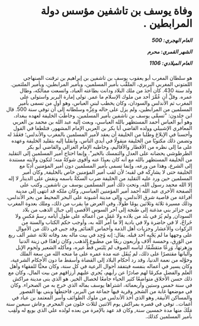 <h1 dir="rtl">وفاة يوسف بن تاشفين مؤسس دولة المرابطين .</h1>

<h5 dir="rtl">العام الهجري:  500

الشهر القمري: محرم

العام الميلادي: 1106</h5>

<p dir="rtl">هو سلطان المغرب أبو يعقوب يوسف بن تاشفين بن إبراهيم بن ترقنت الصنهاجي اللمتوني المغربي البربري، الملقَّب بأمير المسلمين، وبأمير المرابطين، وبأمير الملثمين. ولد سنة 430. كان أحدَ من ملك البلاد ودانت بطاعته العباد، واتسعت ممالكه، وطال عمره. وقلَّ أن عُمِّرَ أحد من ملوك الإسلام ما عمر. تولى إمارة البربر واستولى على المغرب ثم الأندلس والسودان، وكان يخطب لبني العباس، وهو أول من تسمى بأمير المسلمين من المرابطين، ولم يزل على حاله وعِزِّه وسلطانه إلى أن توفي سنة 500. قال ابن خلدون: "تسمَّى يوسف بن تاشفين بأمير المسلمين، وخاطَبَ الخليفة لعهده ببغداد، وهو أبو العباس أحمد المستظهر بالله العباسي، وبعث إليه عبد الله بن محمد بن العربي المعافري الإشبيلي وولده القاضي أبا بكر بن العربي الإمام المشهور، فتلطفا في القول وأحسنا في الإبلاغ وطلبا من الخليفة أن يعقد لأمير المسلمين بالمغرب والأندلس؛ فعَقَدَ له وتضمن ذلك مكتوبًا من الخليفة منقولًا في أيدي الناس، وانقلبا إليه بتقليد الخليفة وعهده على ما إلى نظره من الأقطار والأقاليم، وخاطبه الإمام الغزالي والقاضي أبو بكر الطرطوشي يحضانه على العدل والتمسك بالخير". وإنما احتاج أمير المسلمين إلى التقليد من الخليفة المستظهر بالله مع أنه كان بعيدًا عنه وأقوى شوكةً منه؛ لتكون ولايته مستندة إلى الشرع، وهذا من ورعه، وإنما تسمى بأمير المسلمين دون أمير المؤمنين أدبًا مع الخليفة حتى لا يشارِكَه في لقبه؛ لأن لقب أمير المؤمنين خاص بالخليفة, وكان أمير المسلمين حين ورد عليه التقليد من الخليفة ضرب السكةَّ باسمه ونقش على الدينار لا إله إلا الله محمد رسول الله، وتحت ذلك أمير المسلمين يوسف بن تاشفين, وكتب على الصفحة الأخرى عبد الله أحمد أمير المؤمنين العباسي, وكان ملكه قد انتهى إلى مدينة أفراغة من قاصية شرق الأندلس، وإلى مدينة أشبونة على البحر المحيط من بحر الأندلس، وذلك مسيرة ثلاثة وثلاثين يومًا طولًا، وفي العرض ما يقرب من ذلك، وملك بعدوة المغرب من جزائر بني مذغنة إلى طنجة إلى آخر السوس الأقصى إلى جبال الذهب من بلاد السودان, ولم يُرَ في بلد من بلاده ولا عَمَلٍ من أعماله على طول أيامه رسمُ مَكسٍ ولا خَراجٌ، لا في حاضرة ولا في بادية إلا ما أمر الله به، وأوجب حكم الكتاب والسنة من الزكوات والأعشار وجزيات أهل الذمة وأخماس الغنائم, وقد جبى في ذلك من الأموال على وجهها ما لم يَجْبِه أحد قبله. يقال: إنه وُجِد في بيت ماله بعد وفاته ثلاثة عشر ألف ربع من الوَرِق، وخمسة آلاف وأربعون ربعًا من مطبوع الذهب, وكان زاهدًا في زينة الدنيا وزهرتها، وَرِعًا متقشِّفًا، لباسه الصوف لم يَلبَس قطُّ غيره، ومأكله الشعير ولحوم الإبل وألبانها مقتصرًا على ذلك، لم يُنقَل عنه مدة عمره على ما منحه الله من سعة الملك وخوَّله من نعمة الدنيا، وقد رد أحكام البلاد إلى القضاة وأسقط ما دون الأحكام الشرعية، وكان يسير في أعماله بنفسه فيتفقد أحوال الرعية في كل سنة، وكان محبًّا للفقهاء وأهل العلم والفضل مكرمًا لهم صادرًا عن رأيهم، يُجري عليهم أرزاقهم من بيت المال، وكان مع ذلك حسن الأخلاق متواضعًا كثير الحياء جامعًا لخصال الخير. هو الذي بنى مدينة مراكش في سنة خمس وستين وأربعمائة، اشتراها يوسف بماله الذي خرج به من الصحراء. وكان في موضعها غابة من الشجر وقرية فيها جماعة من البربر، فاختطها وبنى بها القصور والمساكن الأنيقة, وهو الذي أخذ الأندلس من ملوك الطوائف وأسر المعتمد بن عباد في أغمات.. توفي في قصره بمراكش يوم الاثنين لثلاث خلون من المحرم, وعاش سبعين سنة مَلَكَ منها مدة خمسين سنة, وكان قد عهد بالإمرة من بعده لولده علي الذي بويع له ولُقِب بأمير المسلمين كذلك.</p></br>
